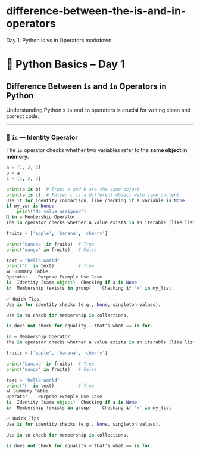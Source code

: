 # difference-between-the-is-and-in-operators
 Day 1: Python is vs in Operators
markdown
# 🐍 Python Basics – Day 1  
## Difference Between `is` and `in` Operators in Python

Understanding Python's `is` and `in` operators is crucial for writing clean and correct code.

---

### 🔹 `is` — Identity Operator  
The `is` operator checks whether two variables refer to the **same object in memory**.

```python
a = [1, 2, 3]
b = a
c = [1, 2, 3]

print(a is b)  # True: a and b are the same object
print(a is c)  # False: c is a different object with same content
Use it for identity comparison, like checking if a variable is None:
if my_var is None:
    print("No value assigned")
🔹 in — Membership Operator
The in operator checks whether a value exists in an iterable (like lists, strings, or tuples).

fruits = ['apple', 'banana', 'cherry']

print('banana' in fruits)  # True
print('mango' in fruits)   # False

text = "hello world"
print('h' in text)         # True
📊 Summary Table
Operator	Purpose	Example Use Case
is	Identity (same object)	Checking if a is None
in	Membership (exists in group)	Checking if 'x' in my_list

✅ Quick Tips
Use is for identity checks (e.g., None, singleton values).

Use in to check for membership in collections.

is does not check for equality — that’s what == is for.

in — Membership Operator
The in operator checks whether a value exists in an iterable (like lists, strings, or tuples).

fruits = ['apple', 'banana', 'cherry']

print('banana' in fruits)  # True
print('mango' in fruits)   # False

text = "hello world"
print('h' in text)         # True
📊 Summary Table
Operator	Purpose	Example Use Case
is	Identity (same object)	Checking if a is None
in	Membership (exists in group)	Checking if 'x' in my_list

✅ Quick Tips
Use is for identity checks (e.g., None, singleton values).

Use in to check for membership in collections.

is does not check for equality — that’s what == is for.

